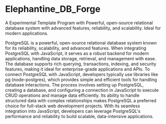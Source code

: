 # Elephantine_DB_Forge
A Experimental Template Program with Powerful, open-source relational database system with advanced features, reliability, and scalability. Ideal for modern applications.

PostgreSQL is a powerful, open-source relational database system known for its reliability, scalability, and advanced features. When integrating PostgreSQL with JavaScript, it serves as a robust backend for modern applications, handling data storage, retrieval, and management with ease. The database supports rich querying, transactions, indexing, and security features, making it ideal for enterprise-grade applications and APIs. To connect PostgreSQL with JavaScript, developers typically use libraries like pg (node-postgres), which provides simple and efficient tools for handling database interactions. The process involves setting up PostgreSQL, creating a database, and configuring a connection in JavaScript to execute CRUD operations and manage data efficiently. Its ability to handle structured data with complex relationships makes PostgreSQL a preferred choice for full-stack web development projects. With its seamless integration into JavaScript, developers can leverage PostgreSQL's performance and reliability to build scalable, data-intensive applications.
